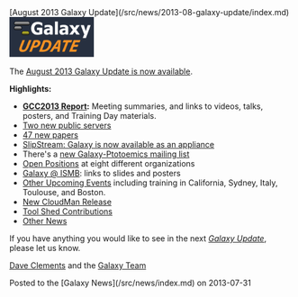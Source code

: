 <div class='newsItemHeader'>[August 2013 Galaxy Update](/src/news/2013-08-galaxy-update/index.md)</div>

<div class='right'><a href='/src/galaxy-updates/2013-08/index.md'><img src="/src/images/logos/GalaxyUpdate200.png" alt="August 2013 Galaxy Update" width=150 /></a></div>

The [August 2013 Galaxy Update is now available](/src/galaxy-updates/2013-08/index.md). 

**Highlights:**
* **[GCC2013 Report](/src/galaxy-updates/2013-08/index.md#gcc2013-report):** Meeting summaries, and links to videos, talks, posters, and Training Day materials.
* [Two new public servers](/src/galaxy-updates/2013-08/index.md#new-public-servers)
* [47 new papers](/src/galaxy-updates/2013-08/index.md#new-papers)
* [SlipStream: Galaxy is now available as an appliance](/src/galaxy-updates/2013-08/index.md#slipstream-appliance-galaxy-edition-announced)
* There's a [new Galaxy-Ptotoemics mailing list](/src/galaxy-updates/2013-08/index.md#new-galaxy-proteomics-mailing-list)
* [Open Positions](/src/galaxy-updates/2013-08/index.md#whos-hiring) at eight different organizations
* [Galaxy @ ISMB](/src/galaxy-updates/2013-08/index.md#ismb--eccb--bosc--ms-sig-2013): links to slides and posters
* [Other Upcoming Events](/src/galaxy-updates/2013-08/index.md#other-upcoming-events) including training in California, Sydney, Italy, Toulouse, and Boston.
* [New CloudMan Release](/src/galaxy-updates/2013-08/index.md#cloudman-release)
* [Tool Shed Contributions](/src/galaxy-updates/2013-08/index.md#toolshed-contributions)
* [Other News](/src/galaxy-updates/2013-08/index.md#other-news)

If you have anything you would like to see in the next *[Galaxy Update](/src/galaxy-updates/index.md)*, please let us know.

[Dave Clements](/src/people/dave-clements/index.md) and the [Galaxy Team](/src/galaxy-team/index.md)

<div class='newsItemFooter'>Posted to the [Galaxy News](/src/news/index.md) on 2013-07-31 </div>


